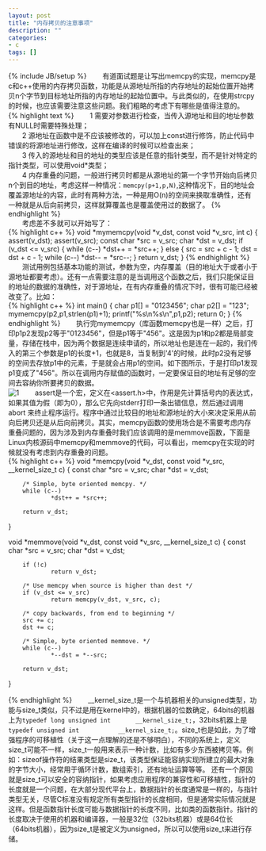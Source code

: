 ```yaml
---
layout: post
title: "内存拷贝的注意事项"
description: ""
categories: 
- c
tags: []
---
```

{% include JB/setup %}
　　有道面试题是让写出memcpy的实现，memcpy是c和c++使用的内存拷贝函数，功能是从源地址所指的内存地址的起始位置开始拷贝n个字节到目标地址所指的内存地址的起始位置中。与此类似的，在使用strcpy的时候，也应该需要注意这些问题。我们粗略的考虑下有哪些是值得注意的。  
{% highlight text %}
　　1 需要对参数进行检查，当传入源地址和目的地址参数有NULL时需要特殊处理；    
　　2 源地址在函数中是不应该被修改的，可以加上const进行修饰，防止代码中错误的将源地址进行修改，这样在编译的时候可以检查出来；    
　　3 传入的源地址和目的地址的类型应该是任意的指针类型，而不是针对特定的指针类型，可以使用void*类型；    
　　4 内存重叠的问题，一般进行拷贝时都是从源地址的第一个字节开始向后拷贝n个到目的地址，考虑这样一种情况：`memcpy(p+1,p,N)`,这种情况下，目的地址会覆盖源地址的内容，此时有两种方法，一种是用O(n)的空间来换取准确性，还有一种就是从后向前拷贝，这样就算覆盖也是覆盖使用过的数据了。
{% endhighlight %}  
　　考虑差不多就可以开始写了：  
{% highlight c++ %}
void *mymemcpy(void *v_dst, const void *v_src, int c)
{
        assert(v_dst);
		assert(v_src);
		const char *src = v_src;
        char *dst = v_dst;
        if (v_dst <= v_src)
        {
			while (c--)
                *dst++ = *src++;
		}
		else
		{
			src = src + c - 1;
			dst = dst + c - 1;
			while (c--)
				*dst-- = *src--;
		}
        return v_dst;
}
{% endhighlight %}
　　测试用例包括基本功能的测试，参数为空，内存覆盖（目的地址大于或者小于源地址都要考虑）。还有一点需要注意的是当调用这个函数之后，我们只能保证目的地址的数据的准确性，对于源地址，在有内存重叠的情况下时，很有可能已经被改变了。比如：  
{% highlight c++ %}
int main()
{
	char p1[] = "0123456";
	char p2[] = "123";
	mymemcpy(p2,p1,strlen(p1)+1);
	printf("%s\n%s\n",p1,p2);
	return 0; 
}
{% endhighlight %}
　　执行完mymemcpy（库函数memcpy也是一样）之后，打印p1p2发现p2等于"0123456"，但是p1等于"456"。这是因为p1和p2都是局部变量，存储在栈中，因为两个数据是连续申请的，所以地址也是连在一起的，我们传入的第三个参数是p1的长度+1，也就是8，当复制到'4'的时候，此时p2没有足够的空间去存放p1中的元素，于是就会占用p1的空间。如下图所示，于是打印p1发现p1变成了"456"。所以在调用内存赋值的函数时，一定要保证目的地址有足够的空间去容纳你所要拷贝的数据。  
![1](http://github-blog.qiniudn.com/2014-09-5-memcpy-1.png-BlogPic)
　　assert是一个宏，定义在<assert.h>中，作用是先计算括号内的表达式，如果其值为假（即为0），那么它先向stderr打印一条出错信息，然后通过调用 abort 来终止程序运行。程序中通过比较目的地址和源地址的大小来决定采用从前向后拷贝还是从后向前拷贝。其实，memcpy函数的使用场合是不需要考虑内存重叠问题的，因为涉及到内存重叠时我们应该调用的是memmove函数，下面是Linux内核源码中memcpy和memmove的代码，可以看出，memcpy在实现的时候就没有考虑到内存重叠的问题。  
{% highlight c++ %}
void *memcpy(void *v_dst, const void *v_src, __kernel_size_t c)
{
        const char *src = v_src;
        char *dst = v_dst;

        /* Simple, byte oriented memcpy. */
        while (c--)
                *dst++ = *src++;

        return v_dst;
}

void *memmove(void *v_dst, const void *v_src, __kernel_size_t c)
{
        const char *src = v_src;
        char *dst = v_dst;

        if (!c)
                return v_dst;

        /* Use memcpy when source is higher than dest */
        if (v_dst <= v_src)
                return memcpy(v_dst, v_src, c);

        /* copy backwards, from end to beginning */
        src += c;
        dst += c;

        /* Simple, byte oriented memmove. */
        while (c--)
                *--dst = *--src;

        return v_dst;
}
 
{% endhighlight %}
　　__kernel_size_t是一个与机器相关的unsigned类型，功能与size_t类似，只不过是用在kernel中的，根据机器的位数确定，64bits的机器上为`typedef long unsigned int       __kernel_size_t;`，32bits机器上是`typedef unsigned int           __kernel_size_t;`。size_t也是如此，为了增强程序的可移植性（关于这一点理解的还是不够明白），不同的系统上，定义size_t可能不一样，size_t一般用来表示一种计数，比如有多少东西被拷贝等。例如：sizeof操作符的结果类型是size_t，该类型保证能容纳实现所建立的最大对象的字节大小，经常用于循环计数，数组索引，还有地址运算等等。 还有一个原因就是size_t可以安全的容纳指针，如果考虑应用程序的兼容性和可移植性，指针的长度就是一个问题，在大部分现代平台上，数据指针的长度通常是一样的，与指针类型无关，尽管C标准没有规定所有类型指针的长度相同，但是通常实际情况就是这样。但是函数指针长度可能与数据指针的长度不同，比如类的函数指针。指针的长度取决于使用的机器和编译器，一般是32位（32bits机器）或是64位长（64bits机器），因为size_t是被定义为unsigned，所以可以使用size_t来进行存储。
　　

　　